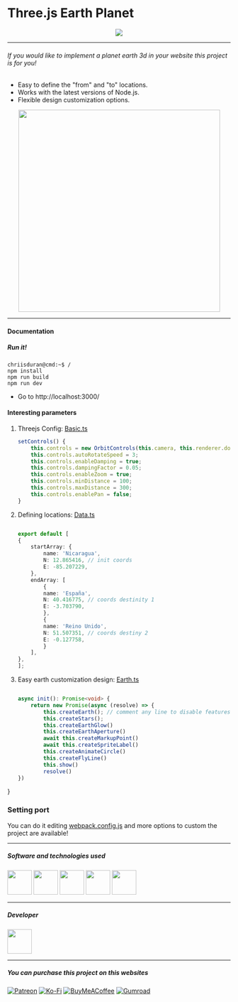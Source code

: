 # Three.js Earth Planet

<div align="center">

[<img src="https://i.ibb.co/mS8RCYs/cover.png">](https://chriisduran.github.io/chriisdurantechnologies/)

</div>

- - -

###### If you would like to implement a planet earth 3d in your website this project is for you!

* Easy to define the "from" and "to" locations.
* Works with the latest versions of Node.js.
* Flexible design customization options.

<div align="center">

[<img src="https://i.ibb.co/MpJWwKG/nodejs-Vue-TR.png" width="455px">](https://vimeo.com/1016815356?share=copy#t=0)

</div>

- - -
#### Documentation

##### Run it!

```console
chriisduran@cmd:~$ /
npm install 
npm run build
npm run dev 
```
- Go to http://localhost:3000/

#### Interesting parameters
1. Threejs Config: [Basic.ts](/src/ts/world/Basic.ts)

	```typescript
	setControls() {
		this.controls = new OrbitControls(this.camera, this.renderer.domElement);
		this.controls.autoRotateSpeed = 3;
		this.controls.enableDamping = true;
		this.controls.dampingFactor = 0.05;
		this.controls.enableZoom = true;
		this.controls.minDistance = 100;
		this.controls.maxDistance = 300;
		this.controls.enablePan = false;
	}
	```

2. Defining locations: [Data.ts](/src/ts/world/Data.ts)

	```typescript

	export default [
	{
		startArray: {
			name: 'Nicaragua',
			N: 12.865416, // init coords 
			E: -85.207229,
		},
		endArray: [
			{
			name: 'España',
			N: 40.416775, // coords destinity 1 
			E: -3.703790,
			},
			{
			name: 'Reino Unido',
			N: 51.507351, // coords destiny 2 
			E: -0.127758,
			}
		],
	},
	];


	```

3. Easy earth customization design: [Earth.ts](/src/ts/world/Earth.ts)

	```typescript

	async init(): Promise<void> {
    	return new Promise(async (resolve) => {
			this.createEarth(); // comment any line to disable features
			this.createStars(); 
			this.createEarthGlow()
			this.createEarthAperture() 
			await this.createMarkupPoint()
			await this.createSpriteLabel()
			this.createAnimateCircle() 
			this.createFlyLine()
			this.show()
			resolve()
    })
  }
 

### Setting port

You can do it editing [webpack.config.js](/webpack.config.js) and more options to custom the project are available!

- - -
##### Software and technologies used

<p align="center">

[<img src="https://upload.wikimedia.org/wikipedia/commons/thumb/3/3f/Three.js_Icon.svg/1200px-Three.js_Icon.svg.png" width="55px">](https://threejs.org/)
[<img src="https://seeklogo.com/images/N/nodejs-logo-FBE122E377-seeklogo.com.png" width="55px">](https://nodejs.org/)
[<img src="https://upload.wikimedia.org/wikipedia/commons/6/6a/JavaScript-logo.png" width="55px">](https://www.javascript.com/)
[<img src="https://cdn-icons-png.flaticon.com/512/919/919832.png" width="55px">](https://www.typescriptlang.org/)
[<img src="https://cdn-icons-png.flaticon.com/512/136/136443.png" width="55px">](https://www.json.org/)

</p>

- - -
##### Developer

<div align="left">

[<img src="https://i.ibb.co/vX2mShm/chrisduran.png" width="55px">](https://www.instagram.com/chriis.duran)

</div>

- - -
##### You can purchase this project on this websites
[![Patreon](https://img.shields.io/badge/Patreon-F96854?style=for-the-badge&logo=patreon&logoColor=white)](https://www.patreon.com/posts/3d-earth-planet-113497637?utm_medium=clipboard_copy&utm_source=copyLink&utm_campaign=postshare_creator&utm_content=join_link)
[![Ko-Fi](https://img.shields.io/badge/Ko--fi-F16061?style=for-the-badge&logo=ko-fi&logoColor=white)](https://ko-fi.com/post/3D-Earth-Planet-With-ThreeJS-U7U114ECWJ)
[![BuyMeACoffee](https://img.shields.io/badge/Buy%20Me%20a%20Coffee-ffdd00?style=for-the-badge&logo=buy-me-a-coffee&logoColor=black)](https://buymeacoffee.com/chriisduran/3d-earth-planet-threejs)
[![Gumroad](https://img.shields.io/badge/GUMROAD-36a9ae?style=for-the-badge&logo=gumroad&logoColor=white)](https://chriisduran.gumroad.com/l/3dplanetwiththreejs)
